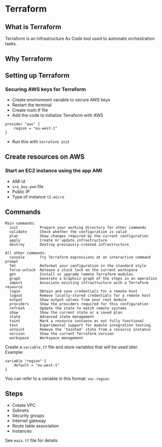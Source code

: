 # Terraform

## What is Terraform
Terraform is an Infrastructure As Code tool used to automate orchestration tasks.
## Why Terraform
## Setting up Terraform
### Securing AWS keys for Terraform
- Create environment variable to secure AWS keys
- Restart the terminal
- Create main.tf file
- Add the code to initialize Terraform with AWS
```
provider "aws" {
    region = "eu-west-1"
}
```
- Run this with `terraform init`
## Create resources on AWS
### Start an EC2 instance using the app AMI
- AMI id
- `sre_key.pem` file
- Public IP
- Type of instance `t2.micro`
## Commands
```
Main commands:
  init          Prepare your working directory for other commands
  validate      Check whether the configuration is valid
  plan          Show changes required by the current configuration
  apply         Create or update infrastructure
  destroy       Destroy previously-created infrastructure

All other commands:
  console       Try Terraform expressions at an interactive command prompt 
  fmt           Reformat your configuration in the standard style
  force-unlock  Release a stuck lock on the current workspace
  get           Install or upgrade remote Terraform modules
  graph         Generate a Graphviz graph of the steps in an operation
  import        Associate existing infrastructure with a Terraform resource
  login         Obtain and save credentials for a remote host
  logout        Remove locally-stored credentials for a remote host
  output        Show output values from your root module
  providers     Show the providers required for this configuration
  refresh       Update the state to match remote systems
  show          Show the current state or a saved plan
  state         Advanced state management
  taint         Mark a resource instance as not fully functional
  test          Experimental support for module integration testing
  untaint       Remove the 'tainted' state from a resource instance
  version       Show the current Terraform version
  workspace     Workspace management
```

Create a `variable.tf` file and store variables that will be used later. Example:
```
variable "region" {
    default = "eu-west-1"
}
```
You can refer to a variable in this format: `var.region`

## Steps 
- Create VPC 
- Subnets
- Security groups
- Internet gateway
- Route table association
- Instances

See `main.tf` file for details

